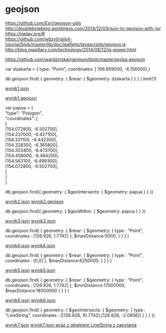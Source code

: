geojson
=======
https://github.com/Esri/geojson-utils <br>
http://doublebyteblog.wordpress.com/2014/12/03/json-to-geojson-with-jq/ <br>
https://jqplay.org/# <br>
https://github.com/wbzyl/rails4-tutorial/blob/master/lib/doc/leafletjs/javascripts/geojson.js <br>
http://blog.mapillary.com/technology/2014/08/12/jq-power.html

https://github.com/wardzinskaj/geojson/blob/master/proba.geojson


var dzakarta = { type: "Point", coordinates: [ 106.859000, -6.156000] }

db.geojson.find( { geometry: { $near: { $geometry: dzakarta } } } ).limit(1)

[wynik1.json](https://github.com/wardzinskaj/geojson/blob/master/wynik1.json)

[wynik1.geojson](https://github.com/wardzinskaj/geojson/blob/master/near1.geojson) 

var papua = {
<br><ln>   "type": "Polygon",</ln>
<br><ln>   "coordinates": [</ln>
<br>     [
<br> [154.072800, -6.502700],
<br> [154.237000, -6.427100],
<br> [154.321100, -6.442300],
<br> [154.328300, -6.365800],
<br> [154.353400, -6.473700],
<br> [154.458000, -6.484200],
<br> [154.583100, -6.499300],
<br> [154.072800, -6.502700],
<br>     ]
<br>   ]
<br> }

db.geojson.find({ geometry: { $geoIntersects: { $geometry: papua } } })

[wynik2.json](https://github.com/wardzinskaj/geojson/blob/master/wynik2.json)
[wynik2.geojson](https://github.com/wardzinskaj/geojson/blob/master/wynik2.geojson)

db.geojson.find({ geometry: { $geoWithin: { $geometry: papua } } })

[wynik3.json](https://github.com/wardzinskaj/geojson/blob/master/wynik3.json)
[wynik3.json](https://github.com/wardzinskaj/geojson/blob/master/wynik3.geojson)

db.geojson.find( {  geometry: {   $near: {    $geometry: {     type : "Point",      coordinates : [126.926, 1.7742]    },    $maxDistance:5000,   }  } } )

[wynik4.json](https://github.com/wardzinskaj/geojson/blob/master/wynik4.json)
[wynik4.json](https://github.com/wardzinskaj/geojson/blob/master/wynik4.geojson)

db.geojson.find( {  geometry: {   $near: {    $geometry: {     type : "Point",      coordinates : [0,0]    },    $maxDistance:6250000,   }  } } )

[wynik5.json](https://github.com/wardzinskaj/geojson/blob/master/wynik5.json)
[wynik5.json](https://github.com/wardzinskaj/geojson/blob/master/wynik5.geojson)

db.geojson.find( {  geometry: {   $near: {    $geometry: {     type : "Point",      coordinates : [126.926, 1.7742]    },    $minDistance:17000000, $maxDistance:18000000   }  } } )

[wynik6.json](https://github.com/wardzinskaj/geojson/blob/master/wynik6.json)
[wynik6.json](https://github.com/wardzinskaj/geojson/blob/master/wynik6.geojson)

db.geojson.find( {   geometry: {    $geoIntersects: {     $geometry: {      type : "LineString",       coordinates : [[126.926, 10.7742],[126.926, -2.0656]]     }    }   }  })

[wynik7.json](https://github.com/wardzinskaj/geojson/blob/master/wynik7.json)
[wynik7.json wraz z obiektem LineString z zapytania](https://github.com/wardzinskaj/geojson/blob/master/wynik7.json)





